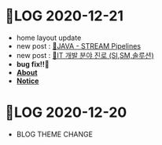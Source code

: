 # 🌱LOG 2020-12-21

- home layout update
- new post : [📝JAVA - STREAM Pipelines](https://eight-corner.github.io/java/lecture/2020/12/21/Stream-Pipelines.html)
- new post : [📝IT 개발 분야 진로 (SI,SM,솔루션)](https://eight-corner.github.io/it/infor/2020/12/21/IT.html)
- **bug fix!!🔨**
- [**About**](about.markdown)
- [**Notice**](NOTICE.md)



# 🌱LOG 2020-12-20

- BLOG THEME CHANGE

